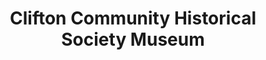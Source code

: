 ---
layout: repo
title: "Clifton Community Historical Society Museum"
id: 25493
permalink: repos/25493/
---
